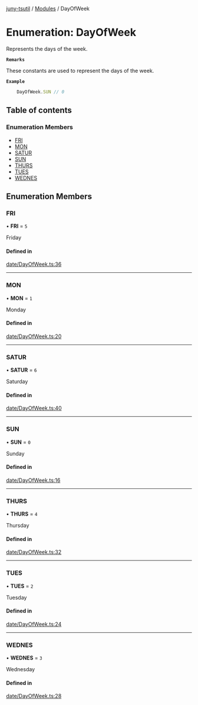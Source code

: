 [juny-tsutil](../README.md) / [Modules](../modules.md) / DayOfWeek

# Enumeration: DayOfWeek

Represents the days of the week.

**`Remarks`**

These constants are used to represent the days of the week.

**`Example`**

```typescript
	DayOfWeek.SUN // 0
```

## Table of contents

### Enumeration Members

- [FRI](DayOfWeek.md#fri)
- [MON](DayOfWeek.md#mon)
- [SATUR](DayOfWeek.md#satur)
- [SUN](DayOfWeek.md#sun)
- [THURS](DayOfWeek.md#thurs)
- [TUES](DayOfWeek.md#tues)
- [WEDNES](DayOfWeek.md#wednes)

## Enumeration Members

### FRI

• **FRI** = ``5``

Friday

#### Defined in

[date/DayOfWeek.ts:36](https://github.com/jun-young1993/juny-tsutil/blob/1ef785d/src/date/DayOfWeek.ts#L36)

___

### MON

• **MON** = ``1``

Monday

#### Defined in

[date/DayOfWeek.ts:20](https://github.com/jun-young1993/juny-tsutil/blob/1ef785d/src/date/DayOfWeek.ts#L20)

___

### SATUR

• **SATUR** = ``6``

Saturday

#### Defined in

[date/DayOfWeek.ts:40](https://github.com/jun-young1993/juny-tsutil/blob/1ef785d/src/date/DayOfWeek.ts#L40)

___

### SUN

• **SUN** = ``0``

Sunday

#### Defined in

[date/DayOfWeek.ts:16](https://github.com/jun-young1993/juny-tsutil/blob/1ef785d/src/date/DayOfWeek.ts#L16)

___

### THURS

• **THURS** = ``4``

Thursday

#### Defined in

[date/DayOfWeek.ts:32](https://github.com/jun-young1993/juny-tsutil/blob/1ef785d/src/date/DayOfWeek.ts#L32)

___

### TUES

• **TUES** = ``2``

Tuesday

#### Defined in

[date/DayOfWeek.ts:24](https://github.com/jun-young1993/juny-tsutil/blob/1ef785d/src/date/DayOfWeek.ts#L24)

___

### WEDNES

• **WEDNES** = ``3``

Wednesday

#### Defined in

[date/DayOfWeek.ts:28](https://github.com/jun-young1993/juny-tsutil/blob/1ef785d/src/date/DayOfWeek.ts#L28)
